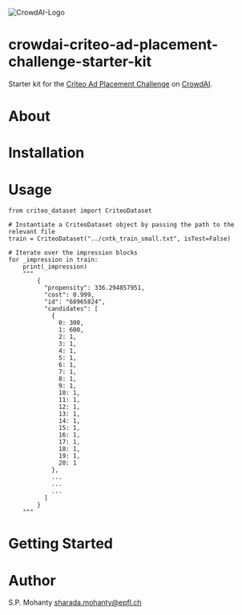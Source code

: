 ![CrowdAI-Logo](https://github.com/crowdAI/crowdai/raw/master/app/assets/images/misc/crowdai-logo-smile.svg?sanitize=true)
# crowdai-criteo-ad-placement-challenge-starter-kit

Starter kit for the [Criteo Ad Placement Challenge](https://www.crowdai.org/challenges/nips-17-workshop-criteo-ad-placement-challenge) on [CrowdAI](https://www.crowdai.org/).

# About

# Installation

# Usage

```
from criteo_dataset import CriteoDataset

# Instantiate a CriteoDataset object by passing the path to the relevant file
train = CriteoDataset("../cntk_train_small.txt", isTest=False)

# Iterate over the impression blocks
for _impression in train:
    print(_impression)
    """
        {
          "propensity": 336.294857951,
          "cost": 0.999,
          "id": "68965824",
          "candidates": [
            {
              0: 300,
              1: 600,
              2: 1,
              3: 1,
              4: 1,
              5: 1,
              6: 1,
              7: 1,
              8: 1,
              9: 1,
              10: 1,
              11: 1,
              12: 1,
              13: 1,
              14: 1,
              15: 1,
              16: 1,
              17: 1,
              18: 1,
              19: 1,
              20: 1
            },
            ...
            ...
            ...
          ]
        }
    """
```

# Getting Started

#  Author
S.P. Mohanty <sharada.mohanty@epfl.ch>
